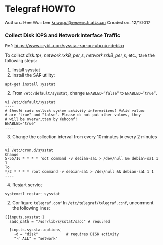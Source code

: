 # Telegraf HOWTO 
Authors: Hee Won Lee <knowpd@research.att.com>
Created on: 12/1/2017

### Collect Disk IOPS and Network Interface Traffic
Ref: <https://www.crybit.com/sysstat-sar-on-ubuntu-debian>

To collect *disk.tps*, *network.rxkB_per_s*, *network.rxkB_per_s*, etc., take the following steps:

1. Install sysstat
  1. Install the SAR utility:
  ```
  apt-get install sysstat
  ```
  
  2. From `/etc/default/sysstat`, change `ENABLED=”false”` to `ENABLED=”true”`.
  ```
  vi /etc/default/sysstat
  ----
  # Should sadc collect system activity informations? Valid values
  # are "true" and "false". Please do not put other values, they
  # will be overwritten by debconf!
  ENABLED="true"
  ----
  ```
  
  3. Change the collection interval from every 10 minutes to every 2 minutes
  ```
  ----
  vi /etc/cron.d/sysstat
  Change
  5-55/10 * * * * root command -v debian-sa1 > /dev/null && debian-sa1 1 1
  To
  */2 * * * * root command -v debian-sa1 > /dev/null && debian-sa1 1 1
  ----
  ```
  4. Restart service
  ```
  systemctl restart sysstat
  ```

2. Configure `telegraf.conf`
In `/etc/telegraf/telegraf.conf`, uncomment the following lines:
```
[[inputs.sysstat]]
  sadc_path = "/usr/lib/sysstat/sadc" # required

  [inputs.sysstat.options]
    -d = "disk"             # requires DISK activity
    "-n ALL" = "network"
```

